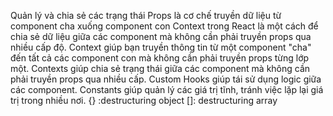 Quản lý và chia sẻ các trạng thái 
Props là cơ chế truyền dữ liệu từ component cha xuống component con 
Context trong React là một cách để chia sẻ dữ liệu giữa các component mà không cần phải truyền props qua nhiều cấp độ. Context giúp bạn truyền thông tin từ một component "cha" đến tất cả các component con mà không cần phải truyền props từng lớp một.
Contexts giúp chia sẻ trạng thái giữa các component mà không cần phải truyền props qua nhiều cấp.
Custom Hooks giúp tái sử dụng logic giữa các component.
Constants giúp quản lý các giá trị tĩnh, tránh việc lặp lại giá trị trong nhiều nơi.
{} :destructuring object
[]: destructuring array